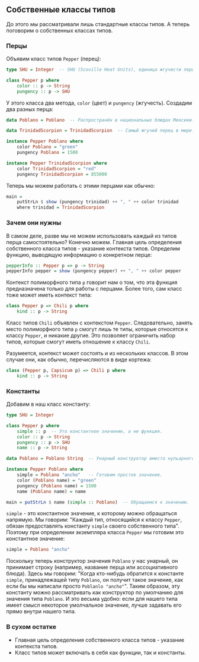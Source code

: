 Собственные классы типов
------------------------

До этого мы рассматривали лишь стандартные классы типов. А теперь поговорим о собственных классах типов.

### Перцы

Объявим класс типов `Pepper` (перец):

```haskell
type SHU = Integer  -- SHU (Scoville Heat Units), единица жгучести перца

class Pepper p where
    color :: p -> String
    pungency :: p -> SHU
```

У этого класса два метода, `color` (цвет) и `pungency` (жгучесть). Создадим два разных перца:

```haskell
data Poblano = Poblano  -- Распространён в национальных блюдах Мексики.

data TrinidadScorpion = TrinidadScorpion  -- Самый жгучий перец в мире.

instance Pepper Poblano where
    color Poblano = "green"
    pungency Poblano = 1500

instance Pepper TrinidadScorpion where
    color TrinidadScorpion = "red"
    pungency TrinidadScorpion = 855000
```

Теперь мы можем работать с этими перцами как обычно:

```haskell
main =
    putStrLn $ show (pungency trinidad) ++ ", " ++ color trinidad
    where trinidad = TrinidadScorpion
```

### Зачем они нужны

В самом деле, разве мы не можем использовать каждый из типов перца самостоятельно? Конечно можем. Главная цель определения собственного класса типов - указание контекста типов. Определим функцию, выводящую информацию о конкретном перце:

```haskell
pepperInfo :: Pepper p => p -> String
pepperInfo pepper = show (pungency pepper) ++ ", " ++ color pepper
```

Контекст полиморфного типа `p` говорит нам о том, что эта функция предназначена только для работы с перцами. Более того, сам класс тоже может иметь контекст типа:

```haskell
class Pepper p => Chili p where
    kind :: p -> String
```

Класс типов `Chili` объявлен с контекстом `Pepper`. Следовательно, занять место полиморфного типа `p` смогут лишь те типы, которые относятся к классу `Pepper`, и никакие другие. Это позволяет ограничить набор типов, которые смогут иметь отношение к классу `Chili`.

Разумеется, контекст может состоять и из нескольких классов. В этом случае они, как обычно, перечисляются в виде кортежа:

```haskell
class (Pepper p, Capsicum p) => Chili p where
    kind :: p -> String
```

### Константы

Добавим в наш класс константу:

```haskell
type SHU = Integer

class Pepper p where
    simple :: p  -- Это константное значение, а не функция.
    color :: p -> String
    pungency :: p -> SHU
    name :: p -> String

data Poblano = Poblano String  -- Унарный конструктор вместо нульарного.

instance Pepper Poblano where
    simple = Poblano "ancho"   -- Готовим простое значение.
    color (Poblano name) = "green"
    pungency (Poblano name) = 1500
    name (Poblano name) = name

main = putStrLn $ name (simple :: Poblano)  -- Обращаемся к значению.
```

`simple` - это константное значение, к которому можно обращаться напрямую. Мы говорим: "Каждый тип, относящийся к классу `Pepper`, обязан предоставлять константу `simple` своего собственного типа". Поэтому при определении экземпляра класса `Pepper` мы готовим это константное значение:

```haskell
simple = Poblano "ancho"
```

Поскольку теперь конструктор значения `Poblano` у нас унарный, он принимает строку (например, название перца или ассоциативного блюда). Здесь мы говорим: "Когда кто-нибудь обратится к константе `simple`, принадлежащей типу `Poblano`, он получит такое значение, как если бы мы написали просто `Poblanlo "ancho"`". Таким образом, эту константу можно рассматривать как конструктор по умолчанию для значения типа `Poblano`. И это весьма удобно: если для нашего типа имеет смысл некоторое умолчальное значение, лучше задавать его прямо внутри нашего типа.

### В сухом остатке

* Главная цель определения собственного класса типов - указание контекста типов.
* Класс типов может включать в себя как функции, так и константы.


